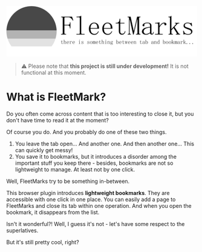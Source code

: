 ![FleetMarks - there is something between tab and bookmark...](banner.png)

> :warning: Please note that **this project is still under development!** It is not functional at this moment.

# What is FleetMark?

Do you often come across content that is too interesting to close it, but you don't have time to read it at the moment?

Of course you do. And you probably do one of these two things.

1. You leave the tab open... And another one. And then another one... This can quickly get messy!
2. You save it to bookmarks, but it introduces a disorder among the important stuff you keep there - besides, bookmarks are not so lightweight to manage. At least not by one click.

Well, FleetMarks try to be something in-between.

This browser plugin introduces **lightweight bookmarks**. They are accessible with one click in one place. You can easily add a page to FleetMarks and close its tab within one operation. And when you open the bookmark, it disappears from the list.

Isn't it wonderful?! Well, I guess it's not - let's have some respect to the superlatives.

But it's still pretty cool, right?

